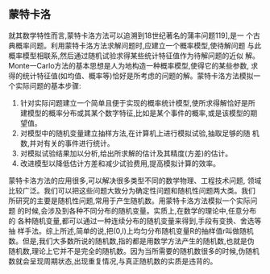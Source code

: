 ## 蒙特卡洛

就其数学特性而言,蒙特卡洛方法可以追溯到18世纪著名的蒲丰问题119],是一
个古典概率问题。利用蒙特卡洛方法求解问题时,应建立一个概率模型,使待解问题
与此概率模型相联系,然后通过随机试验求得某些统计特征值作为待解问题的近似
解。Monte一Carlo方法的基本思想是人为地构造一种概率模型,使得它的某些参数,
求得的统计特征值(如均值、概率等)恰好是所考虑的问题的解。蒙特卡洛方法模拟一
个实际问题的基本步骤:  

1. 针对实际问题建立一个简单且便于实现的概率统计模型,使所求得解恰好是所
建模型的概率分布或其某个数字特征,比如是某个事件的概率,或是该模型的期望值。  
2. 对模型中的随机变量建立抽样方法,在计算机上进行模拟试验,抽取足够的随
机数,并对有关的事件进行统计。  
3. 对模拟试验结果加以分析,给出所求解的估计及其精度(方差)的估计。  
4. 改进模型以降低估计方差和减少试验费用,提高模拟计算的效率。  

蒙特卡洛方法的应用很多,可以解决很多类型不同的数学物理、工程技术问题,
领域比较广泛。我们可以把这些问题大致分为确定性问题和随机性问题两大类。我们
所研究的主要是随机性问题,常用于产生随机数。用蒙特卡洛方法模拟一个实际问题
的时候,会涉及到各种不同分布的随机变量。实质上,在数学的理论中,任意分布的
各种随机变量,都可以通过一种连续分布的随机变量来得到,手段有变换、舍选等抽
样手法。综上所述,简单的说,把(0,l)上均匀分布随机变量R的抽样值r叫做随机
数。但是,我们大多数所说的随机数,指的都是用数学方法产生的随机数,也就是伪
随机数,理论上它并不是完全的随机数。因为当所需要的随机数很多的时候,伪随机
数就会呈现周期状态,出现重复情况,与真正随机数的实质是违背的。

   

